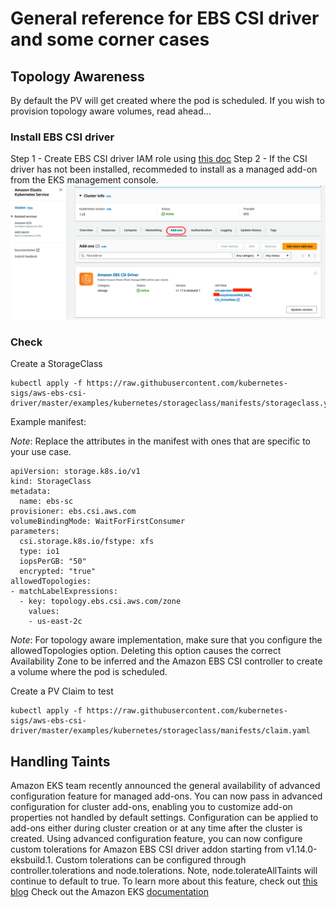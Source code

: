 # General reference for EBS CSI driver and some corner cases

## Topology Awareness
By default the PV will get created where the pod is scheduled. If you wish to provision topology aware volumes, read ahead...

### Install EBS CSI driver
Step 1 - Create EBS CSI driver IAM role using [this doc](https://docs.aws.amazon.com/eks/latest/userguide/csi-iam-role.html)
Step 2 - If the CSI driver has not been installed, recommeded to install as a managed add-on from the EKS management console.
![csimanagedaddon](imgs/csi-managed-addon.png)

### Check 
Create a StorageClass
```
kubectl apply -f https://raw.githubusercontent.com/kubernetes-sigs/aws-ebs-csi-driver/master/examples/kubernetes/storageclass/manifests/storageclass.yaml
```

Example manifest:

*Note*: Replace the attributes in the manifest with ones that are specific to your use case.
```
apiVersion: storage.k8s.io/v1
kind: StorageClass
metadata:
  name: ebs-sc
provisioner: ebs.csi.aws.com
volumeBindingMode: WaitForFirstConsumer
parameters:
  csi.storage.k8s.io/fstype: xfs
  type: io1
  iopsPerGB: "50"
  encrypted: "true"
allowedTopologies:
- matchLabelExpressions:
  - key: topology.ebs.csi.aws.com/zone
    values:
    - us-east-2c
```
*Note*: For topology aware implementation, make sure that you configure the allowedTopologies option. Deleting this option causes the correct Availability Zone to be inferred and the Amazon EBS CSI controller to create a volume where the pod is scheduled.

Create a PV Claim to test
```
kubectl apply -f https://raw.githubusercontent.com/kubernetes-sigs/aws-ebs-csi-driver/master/examples/kubernetes/storageclass/manifests/claim.yaml
```

## Handling Taints
Amazon EKS team recently announced the general availability of advanced configuration feature for managed add-ons. You can now pass in advanced configuration for cluster add-ons, enabling you to customize add-on properties not handled by default settings. Configuration can be applied to add-ons either during cluster creation or at any time after the cluster is created.
Using advanced configuration feature, you can now configure custom tolerations for Amazon EBS CSI driver addon starting from v1.14.0-eksbuild.1. Custom tolerations can be configured through controller.tolerations and node.tolerations. Note, node.tolerateAllTaints will continue to default to true.
To learn more about this feature, check out [this blog](https://aws.amazon.com/blogs/containers/amazon-eks-add-ons-advanced-configuration/)
Check out the Amazon EKS [documentation](https://docs.aws.amazon.com/eks/latest/userguide/managing-add-ons.html)
